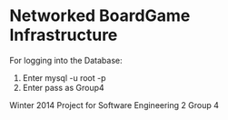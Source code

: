 Networked BoardGame Infrastructure
====
For logging into the Database:
1. Enter mysql -u root -p
2. Enter pass as Group4

Winter 2014 Project for Software Engineering 2 Group 4
